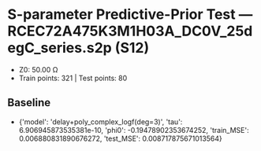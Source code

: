 # S-parameter Predictive-Prior Test — RCEC72A475K3M1H03A_DC0V_25degC_series.s2p (S12)
- Z0: 50.00 Ω
- Train points: 321  |  Test points: 80

## Baseline
- {'model': 'delay+poly_complex_logf(deg=3)', 'tau': 6.906945873535381e-10, 'phi0': -0.19478902353674252, 'train_MSE': 0.006880831890676272, 'test_MSE': 0.008717875671013564}